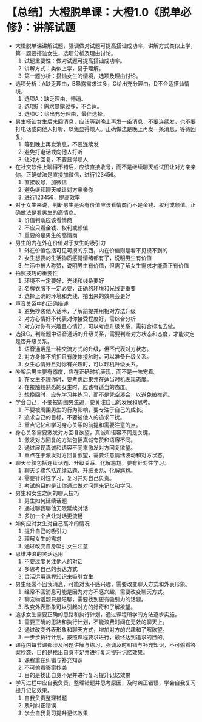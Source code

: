 # 【总结】大橙脱单课：大橙1.0《脱单必修》：讲解试题

-   大橙脱单课讲解试题，强调做对试题可提高搭讪成功率，讲解方式类似上学，第一题要搭讪女生，选项分析及理由讨论。
    1.  试题重要性：做对试题可提高搭讪成功率。
    2.  讲解方式：类似上学，易于理解。
    3.  第一题分析：搭讪女生的情境，选项及理由讨论。
-   选项分析：A缺乏理由，B暴露需求过多，C给出充分理由，D不合适搭讪情境。
    1.  选项A：缺乏理由，懵逼。
    2.  选项B：需求暴露过多，不合适。
    3.  选项C：给出充分理由，最佳选择。
-   男生搭讪女生后未回消息，应该等到晚上再发一条消息，不要连续发，也不要打电话或向他人打听，以免显得烦人。正确做法是晚上再发一条消息，等待回复。
    1.  等到晚上再发消息，不要连续发
    2.  避免打电话或向他人打听
    3.  让对方回复，不要显得烦人
-   在社交软件上聊得不错后，应该直接收号，而不是继续聊天或试图让对方亲亲你。正确做法是直接加微信，进行123456。
    1.  直接收号，加微信
    2.  避免继续聊天或让对方亲亲你
    3.  进行123456，提高效率
-   对于女生来说，判断男生是否有价值应该看情商而不是金钱、权利或颜值。正确做法是看男生的高情商。
    1.  价值判断应该看情商
    2.  不应只看金钱、权利或颜值
    3.  重要的是男生的高情商
-   男生的内在外在价值对于女生的吸引力
    1.  外在价值包括可见可摸的东西，内在价值则是看不见摸不到的
    2.  女生想要的生活物质感觉情绪都有了，说明男生有价值
    3.  生活中被人称赞，说明男生有价值，但需了解女生需求才能真正有价值
-   拍照技巧的重要性
    1.  环境不一定要好，光线和线条要好
    2.  名牌衣服不一定必要，正确的环境和光线更重要
    3.  选择正确的环境和光线，拍出来的效果会更好
-   声音关系中的正确描述
    1.  避免抄袭他人话术，了解前提并用相对方法升级
    2.  对方心情好不代表对你接受程度好，需综合分析
    3.  对方对你有兴趣且心情好，可以考虑升级关系，需符合标准去做。
-   选择C，判断题中语音通话的升级关系，需要判断对方状态和态度，才能决定是否升级关系。
    1.  语音通话是一种交流方式的升级，但不代表对方状态。
    2.  对方身体不抗拒且有肢体接触时，可以准备升级关系。
    3.  女生心情好且对你有兴趣时，可以趁机升级关系。
-   吵架后男生要有态度，应在正确时机表现，而不是一味宠着。
    1.  在女生不理你时，要考虑后果并在适当时机表现态度。
    2.  在接触较熟悉的女生时，应该有适当的态度。
    3.  想挽回时，应先学习并练习，而不是凭空凑合，以避免被推远。
-   学会自己，不要被周围男生追，要关注自己的发展和思考。
    1.  不要被周围男生的行为影响，要专注于自己的成长。
    2.  追求自己的目标，不要被他人的追求干扰。
    3.  重点记忆和学习身心关系的前提和需要注意的点。
-   身心关系需要激发对方回复欲望，真诚和语容不同是关键。
    1.  激发对方回复的方法包括真诚夸赞和语容不同。
    2.  通过展现真诚和语容不同来激发对方回复欲望。
    3.  重点在于激发对方回复欲望，需要注意情绪波动和对方状态。
-   聊天步骤包括连续话题、升级关系、化解尴尬，要有针对性学习。
    1.  聊天步骤包括连续话题、升级关系、化解尴尬。
    2.  需要针对性学习，复习并对自己负责。
    3.  考试的目的是让你通过做对问题来记忆和学习。
-   男生和女生之间的聊天技巧
    1.  男生如何延续话题
    2.  通过聊我聊他无限延续对话
    3.  多加一个点让对话更流畅
-   如何应对女生对自己高冷的情况
    1.  提升自己的吸引力
    2.  理解女生的需求
    3.  通过改变自身吸引女生注意
-   思维冲浪的灵活运用
    1.  不要过度关注他人的对话
    2.  多思考自己的表达方式
    3.  灵活运用课程知识来吸引女生
-   男生经常不回我消息，可能对我不感兴趣，需要改变聊天方式和外表形象。
    1.  经常不回消息可能是因为对方不感兴趣，需要改变聊天方式。
    2.  聊宠物话题只是陪聊，需要找到更有吸引力的话题。
    3.  改变外表形象可以引起对方的好奇和了解欲望。
-   追求女生需要正确的思路和执行计划，通过课程所学的方法逐步实施。
    1.  需要正确的思路和执行计划，不能浪费时间在无效的聊天上。
    2.  通过改变外表形象和聊天方式，增加对方的兴趣和了解欲望。
    3.  一步步执行计划，按照课程要求进行，最终达到追求的目的。
-   课程内每节课都涉及问题讲解与练习，强调及时纠错与补充知识，不可偷看答案抄袭，目的是找出自身不足并进行复习提升记忆效果。
    1.  课程重在纠错与补充知识
    2.  不可偷看答案抄袭
    3.  目的是找出自身不足并进行复习提升记忆效果
-   学习过程中应自我负责，整理错题并思考原因，及时纠正错误，学会自我复习提升记忆效果。
    1.  自我负责整理错题
    2.  及时纠正错误
    3.  学会自我复习提升记忆效果
